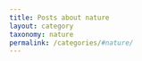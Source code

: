 ```yaml
---
title: Posts about nature
layout: category
taxonomy: nature
permalink: /categories/#nature/
---
```


